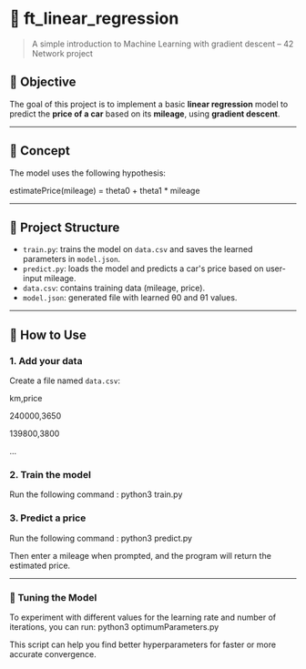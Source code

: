 # 🚗 ft_linear_regression

> A simple introduction to Machine Learning with gradient descent – 42 Network project

## 📌 Objective

The goal of this project is to implement a basic **linear regression** model to predict the **price of a car** based on its **mileage**, using **gradient descent**.

---

## 🧠 Concept

The model uses the following hypothesis:

estimatePrice(mileage) = theta0 + theta1 * mileage

---

## 📁 Project Structure

- `train.py`: trains the model on `data.csv` and saves the learned parameters in `model.json`.
- `predict.py`: loads the model and predicts a car's price based on user-input mileage.
- `data.csv`: contains training data (mileage, price).
- `model.json`: generated file with learned θ0 and θ1 values.
---

## 🚀 How to Use

### 1. Add your data

Create a file named `data.csv`:

km,price

240000,3650

139800,3800

...

### 2. Train the model

Run the following command : python3 train.py

### 3. Predict a price

Run the following command : python3 predict.py

Then enter a mileage when prompted, and the program will return the estimated price.

---

### 🔧 Tuning the Model

To experiment with different values for the learning rate and number of iterations, you can run: python3 optimumParameters.py 

This script can help you find better hyperparameters for faster or more accurate convergence.


